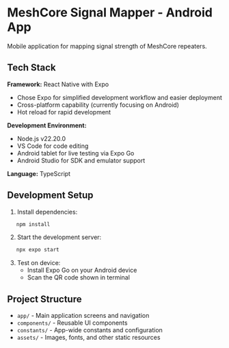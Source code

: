 # MeshCore Signal Mapper - Android App

Mobile application for mapping signal strength of MeshCore repeaters.

## Tech Stack

**Framework:** React Native with Expo
- Chose Expo for simplified development workflow and easier deployment
- Cross-platform capability (currently focusing on Android)
- Hot reload for rapid development

**Development Environment:**
- Node.js v22.20.0
- VS Code for code editing
- Android tablet for live testing via Expo Go
- Android Studio for SDK and emulator support

**Language:** TypeScript

## Development Setup

1. Install dependencies:
```bash
   npm install
```

2. Start the development server:
```bash
   npx expo start
```

3. Test on device:
   - Install Expo Go on your Android device
   - Scan the QR code shown in terminal

## Project Structure

- `app/` - Main application screens and navigation
- `components/` - Reusable UI components
- `constants/` - App-wide constants and configuration
- `assets/` - Images, fonts, and other static resources
